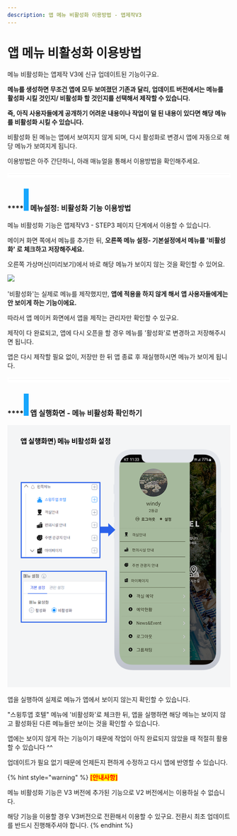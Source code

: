 ```yaml
---
description: 앱 메뉴 비활성화 이용방법 - 앱제작V3
---
```


# 앱 메뉴 비활성화 이용방법

메뉴 비활성화는 앱제작 V3에 신규 업데이트된 기능이구요.

**메뉴를 생성하면 무조건 앱에 모두 보여졌던 기존과 달리, 업데이트 버전에서는 메뉴를 활성화 시킬 것인지/ 비활성화 할 것인지를 선택해서 제작할 수 있습니다.**

**즉, 아직 사용자들에게 공개하기 어려운 내용이나 작업이 덜 된 내용이 있다면 해당 메뉴를 비활성화 시킬 수 있습니다.**

비활성화 된 메뉴는 앱에서 보여지지 않게 되며, 다시 활성화로 변경시 앱에 자동으로 해당 메뉴가 보여지게 됩니다.

이용방법은 아주 간단하니, 아래 매뉴얼을 통해서 이용방법을 확인해주세요.

![](../../../.gitbook/assets/수평성.PNG)

### ****![](../../../.gitbook/assets/단락1-1.png) **메뉴설정: 비활성화 기능 이용방법**

메뉴 비활성화 기능은 앱제작V3 - STEP3 페이지 단계에서 이용할 수 있습니다.

메이커 화면 쪽에서 메뉴를 추가한 뒤, **오른쪽 메뉴 설정- 기본설정에서 메뉴를 '비활성화' 로 체크하고 저장해주세요.**

오른쪽 가상머신(미리보기)에서 바로 해당 메뉴가 보이지 않는 것을 확인할 수 있어요.

![](../../../.gitbook/assets/메뉴비활성1\_886.png)

'비활성화'는 실제로 메뉴를 제작했지만, **앱에 적용을 하지 않게 해서 앱 사용자들에게는 안 보이게 하는 기능이에요.**

따라서 앱 메이커 화면에서 앱을 제작는 관리자만 확인할 수 있구요.

제작이 다 완료되고, 앱에 다시 오픈을 할 경우 메뉴를 '활성화'로 변경하고 저장해주시면 됩니다.

앱은 다시 제작할 필요 없이, 저장만 한 뒤 앱 종료 후 재실행하시면 메뉴가 보이게 됩니다.

![](../../../.gitbook/assets/수평성.PNG)

### ****![](<../../../.gitbook/assets/image (2) (1).png>) **앱 실행화면 - 메뉴 비활성화 확인하기**

![](../../../.gitbook/assets/메뉴비활성2.png)

앱을 실행하여 실제로 메뉴가 앱에서 보이지 않는지 확인할 수 있습니다.

"스윙투앱 호텔" 메뉴에 '비활성화'로 체크한 뒤, 앱을 실행하면 해당 메뉴는 보이지 않고 활성화된 다른 메뉴들만 보이는 것을 확인할 수 있습니다.

앱에는 보이지 않게 하는 기능이기 때문에 작업이 아직 완료되지 않았을 때 적절히 활용할 수 있습니다 ^^

업데이트가 필요 없기 때문에 언제든지 편하게 수정하고 다시 앱에 반영할 수 있습니다.



{% hint style="warning" %}
<mark style="color:red;">**\[안내사항]**</mark>

메뉴 비활성화 기능은 V3 버전에 추가된 기능으로 V2 버전에서는 이용하실 수 없습니다.

해당 기능을 이용할 경우 V3버전으로 전환해서 이용할 수 있구요. 전환시 최초 업데이트를 반드시 진행해주셔야 합니다.
{% endhint %}
